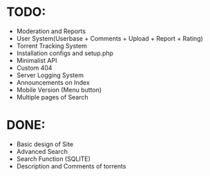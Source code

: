 # TODO:
* Moderation and Reports
* User System(Userbase + Comments + Upload + Report + Rating)
* Torrent Tracking System
* Installation configs and setup.php
* Minimalist API
* Custom 404
* Server Logging System
* Announcements on Index
* Mobile Version (Menu button)
* Multiple pages of Search

# DONE:
* Basic design of Site
* Advanced Search
* Search Function (SQLITE)
* Description and Comments of torrents

